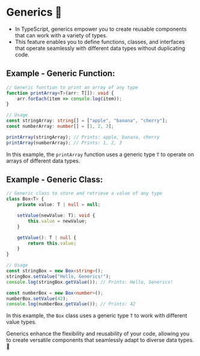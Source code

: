 # Generics 🔄

- In TypeScript, generics empower you to create reusable components that can work with a variety of types. 
- This feature enables you to define functions, classes, and interfaces that operate seamlessly with different data types without duplicating code.

## Example - Generic Function:

```typescript
// Generic function to print an array of any type
function printArray<T>(arr: T[]): void {
    arr.forEach(item => console.log(item));
}

// Usage
const stringArray: string[] = ["apple", "banana", "cherry"];
const numberArray: number[] = [1, 2, 3];

printArray(stringArray); // Prints: apple, banana, cherry
printArray(numberArray); // Prints: 1, 2, 3
```

In this example, the `printArray` function uses a generic type `T` to operate on arrays of different data types.

## Example - Generic Class:

```typescript
// Generic class to store and retrieve a value of any type
class Box<T> {
    private value: T | null = null;

    setValue(newValue: T): void {
        this.value = newValue;
    }

    getValue(): T | null {
        return this.value;
    }
}

// Usage
const stringBox = new Box<string>();
stringBox.setValue("Hello, Generics!");
console.log(stringBox.getValue()); // Prints: Hello, Generics!

const numberBox = new Box<number>();
numberBox.setValue(42);
console.log(numberBox.getValue()); // Prints: 42
```

In this example, the `Box` class uses a generic type `T` to work with different value types.

Generics enhance the flexibility and reusability of your code, allowing you to create versatile components that seamlessly adapt to diverse data types. 🚀